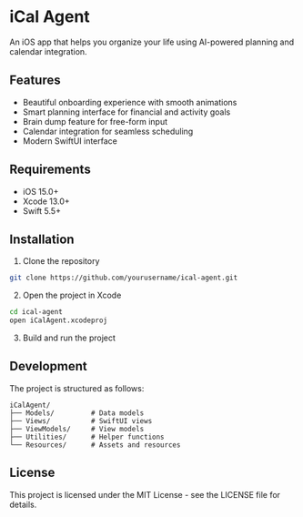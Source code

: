 # iCal Agent

An iOS app that helps you organize your life using AI-powered planning and calendar integration.

## Features

- Beautiful onboarding experience with smooth animations
- Smart planning interface for financial and activity goals
- Brain dump feature for free-form input
- Calendar integration for seamless scheduling
- Modern SwiftUI interface

## Requirements

- iOS 15.0+
- Xcode 13.0+
- Swift 5.5+

## Installation

1. Clone the repository
```bash
git clone https://github.com/yourusername/ical-agent.git
```

2. Open the project in Xcode
```bash
cd ical-agent
open iCalAgent.xcodeproj
```

3. Build and run the project

## Development

The project is structured as follows:

```
iCalAgent/
├── Models/         # Data models
├── Views/          # SwiftUI views
├── ViewModels/     # View models
├── Utilities/      # Helper functions
└── Resources/      # Assets and resources
```

## License

This project is licensed under the MIT License - see the LICENSE file for details. 
